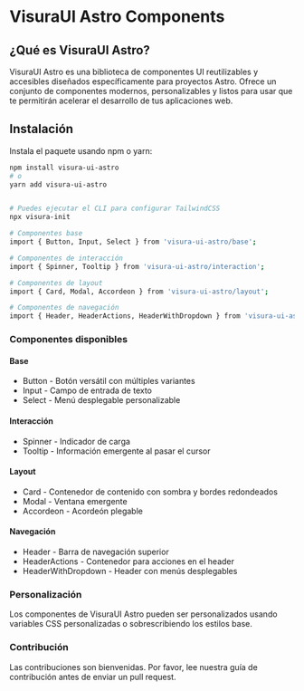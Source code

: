 # VisuraUI Astro Components

## ¿Qué es VisuraUI Astro?

VisuraUI Astro es una biblioteca de componentes UI reutilizables y accesibles diseñados específicamente para proyectos Astro. Ofrece un conjunto de componentes modernos, personalizables y listos para usar que te permitirán acelerar el desarrollo de tus aplicaciones web.

## Instalación

Instala el paquete usando npm o yarn:

```bash
npm install visura-ui-astro
# o
yarn add visura-ui-astro


# Puedes ejecutar el CLI para configurar TailwindCSS
npx visura-init

# Componentes base
import { Button, Input, Select } from 'visura-ui-astro/base';

# Componentes de interacción
import { Spinner, Tooltip } from 'visura-ui-astro/interaction';

# Componentes de layout
import { Card, Modal, Accordeon } from 'visura-ui-astro/layout';

# Componentes de navegación
import { Header, HeaderActions, HeaderWithDropdown } from 'visura-ui-astro/navigation';
```

### Componentes disponibles

#### Base

- Button - Botón versátil con múltiples variantes
- Input - Campo de entrada de texto
- Select - Menú desplegable personalizable

#### Interacción

- Spinner - Indicador de carga
- Tooltip - Información emergente al pasar el cursor

#### Layout

- Card - Contenedor de contenido con sombra y bordes redondeados
- Modal - Ventana emergente
- Accordeon - Acordeón plegable

#### Navegación

- Header - Barra de navegación superior
- HeaderActions - Contenedor para acciones en el header
- HeaderWithDropdown - Header con menús desplegables

### Personalización

Los componentes de VisuraUI Astro pueden ser personalizados usando variables CSS personalizadas o sobrescribiendo los estilos base.

### Contribución

Las contribuciones son bienvenidas. Por favor, lee nuestra guía de contribución antes de enviar un pull request.
